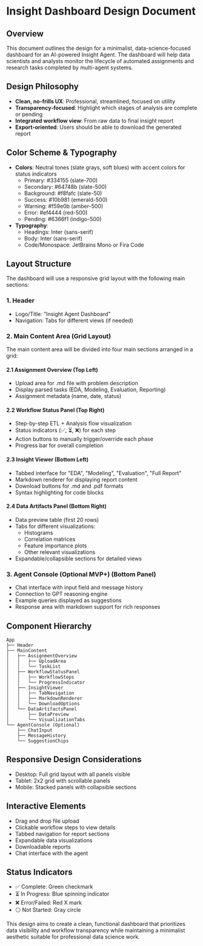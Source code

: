 # Insight Dashboard Design Document

## Overview
This document outlines the design for a minimalist, data-science-focused dashboard for an AI-powered Insight Agent. The dashboard will help data scientists and analysts monitor the lifecycle of automated assignments and research tasks completed by multi-agent systems.

## Design Philosophy
- **Clean, no-frills UX**: Professional, streamlined, focused on utility
- **Transparency-focused**: Highlight which stages of analysis are complete or pending
- **Integrated workflow view**: From raw data to final insight report
- **Export-oriented**: Users should be able to download the generated report

## Color Scheme & Typography
- **Colors**: Neutral tones (slate grays, soft blues) with accent colors for status indicators
  - Primary: #334155 (slate-700)
  - Secondary: #64748b (slate-500)
  - Background: #f8fafc (slate-50)
  - Success: #10b981 (emerald-500)
  - Warning: #f59e0b (amber-500)
  - Error: #ef4444 (red-500)
  - Pending: #6366f1 (indigo-500)
- **Typography**:
  - Headings: Inter (sans-serif)
  - Body: Inter (sans-serif)
  - Code/Monospace: JetBrains Mono or Fira Code

## Layout Structure
The dashboard will use a responsive grid layout with the following main sections:

### 1. Header
- Logo/Title: "Insight Agent Dashboard"
- Navigation: Tabs for different views (if needed)

### 2. Main Content Area (Grid Layout)
The main content area will be divided into four main sections arranged in a grid:

#### 2.1 Assignment Overview (Top Left)
- Upload area for .md file with problem description
- Display parsed tasks (EDA, Modeling, Evaluation, Reporting)
- Assignment metadata (name, date, status)

#### 2.2 Workflow Status Panel (Top Right)
- Step-by-step ETL + Analysis flow visualization
- Status indicators (✅, ⏳, ❌) for each step
- Action buttons to manually trigger/override each phase
- Progress bar for overall completion

#### 2.3 Insight Viewer (Bottom Left)
- Tabbed interface for "EDA", "Modeling", "Evaluation", "Full Report"
- Markdown renderer for displaying report content
- Download buttons for .md and .pdf formats
- Syntax highlighting for code blocks

#### 2.4 Data Artifacts Panel (Bottom Right)
- Data preview table (first 20 rows)
- Tabs for different visualizations:
  - Histograms
  - Correlation matrices
  - Feature importance plots
  - Other relevant visualizations
- Expandable/collapsible sections for detailed views

### 3. Agent Console (Optional MVP+) (Bottom Panel)
- Chat interface with input field and message history
- Connection to GPT reasoning engine
- Example queries displayed as suggestions
- Response area with markdown support for rich responses

## Component Hierarchy
```
App
├── Header
├── MainContent
│   ├── AssignmentOverview
│   │   ├── UploadArea
│   │   └── TaskList
│   ├── WorkflowStatusPanel
│   │   ├── WorkflowSteps
│   │   └── ProgressIndicator
│   ├── InsightViewer
│   │   ├── TabNavigation
│   │   ├── MarkdownRenderer
│   │   └── DownloadOptions
│   └── DataArtifactsPanel
│       ├── DataPreview
│       └── VisualizationTabs
└── AgentConsole (Optional)
    ├── ChatInput
    ├── MessageHistory
    └── SuggestionChips
```

## Responsive Design Considerations
- Desktop: Full grid layout with all panels visible
- Tablet: 2x2 grid with scrollable panels
- Mobile: Stacked panels with collapsible sections

## Interactive Elements
- Drag and drop file upload
- Clickable workflow steps to view details
- Tabbed navigation for report sections
- Expandable data visualizations
- Downloadable reports
- Chat interface with the agent

## Status Indicators
- ✅ Complete: Green checkmark
- ⏳ In Progress: Blue spinning indicator
- ❌ Error/Failed: Red X mark
- ⚪ Not Started: Gray circle

This design aims to create a clean, functional dashboard that prioritizes data visibility and workflow transparency while maintaining a minimalist aesthetic suitable for professional data science work.
